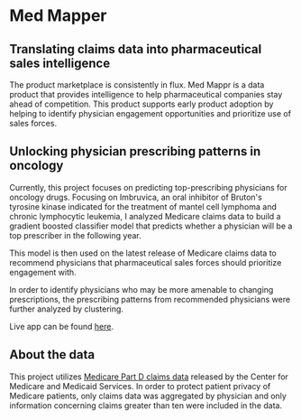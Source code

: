 # Med Mapper

## Translating claims data into pharmaceutical sales intelligence
The product marketplace is consistently in flux. Med Mappr is a data product that provides intelligence to help pharmaceutical companies stay ahead of competition. This product supports early product adoption by helping to identify physician engagement opportunities and prioritize use of sales forces.

## Unlocking physician prescribing patterns in oncology
Currently, this project focuses on predicting top-prescribing physicians for oncology drugs. Focusing on Imbruvica, an oral inhibitor of Bruton's tyrosine kinase indicated for the treatment of mantel cell lymphoma and chronic lymphocytic leukemia, I analyzed Medicare claims data to build a gradient boosted classifier model that predicts whether a physician will be a top prescriber in the following year.

This model is then used on the latest release of Medicare claims data to recommend physicians that pharmaceutical sales forces should prioritize engagement with.

In order to identify physicians who may be more amenable to changing prescriptions, the prescribing patterns from recommended physicians were further analyzed by clustering.

Live app can be found [here](http://35.153.218.187/).

## About the data
This project utilizes [Medicare Part D claims data](https://www.cms.gov/Research-Statistics-Data-and-Systems/Statistics-Trends-and-Reports/Medicare-Provider-Charge-Data/Part-D-Prescriber.html) released by the Center for Medicare and Medicaid Services. In order to protect patient privacy of Medicare patients, only claims data was aggregated by physician and only information concerning claims greater than ten were included in the data.
